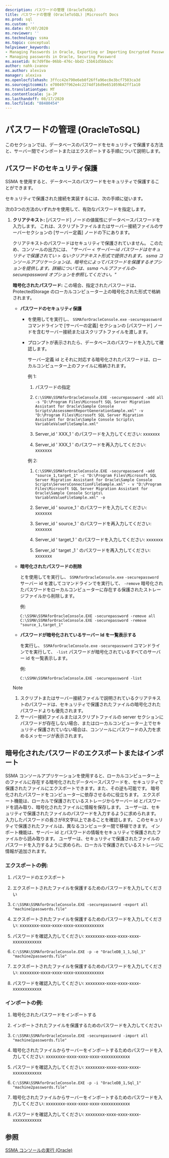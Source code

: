 ```yaml
---
description: パスワードの管理 (OracleToSQL)
title: パスワードの管理 (OracleToSQL) |Microsoft Docs
ms.prod: sql
ms.custom: ''
ms.date: 07/07/2020
ms.reviewer: ''
ms.technology: ssma
ms.topic: conceptual
helpviewer_keywords:
- Managing Passwords in Oracle, Exporting or Importing Encrypted Password
- Managing passwords in Oracle, Securing Password
ms.assetid: 8c7d9f8e-06bb-476c-bbd2-15b61d5bba3c
author: nahk-ivanov
ms.author: alexiva
manager: alexiva
ms.openlocfilehash: 3ffcc42e790e6eb0f26ffa96ec8e3bcf7503ca3d
ms.sourcegitcommit: e700497f962e4c2274df16d9e651059b42ff1a10
ms.translationtype: MT
ms.contentlocale: ja-JP
ms.lasthandoff: 08/17/2020
ms.locfileid: "88480454"
---
```

# <a name="managing-passwords-oracletosql"></a>パスワードの管理 (OracleToSQL)
このセクションでは、データベースのパスワードをセキュリティで保護する方法と、サーバー間でインポートまたはエクスポートする手順について説明します。

## <a name="securing-password"></a>パスワードのセキュリティ保護  
SSMA を使用すると、データベースのパスワードをセキュリティで保護することができます。  
  
セキュリティで保護された接続を実装するには、次の手順に従います。  
  
次の3つの方法のいずれかを使用して、有効なパスワードを指定します。  
  
1.  **クリアテキスト:** [パスワード] ノードの値属性にデータベースパスワードを入力します。 これは、スクリプトファイルまたはサーバー接続ファイルのサーバーセクションの [サーバー定義] ノードの下にあります。  
  
    クリアテキストのパスワードはセキュリティで保護されていません。 このため、コンソールの出力には、 *"サーバー &lt; サーバー-id パスワードはセキュリティで保護されてい &gt; ないクリアテキスト形式で提供されます。 ssma コンソールアプリケーションは、暗号化によってパスワードを保護するオプションを提供します。詳細については、ssma ヘルプファイルの-securepassword オプションを参照してください。"*  
  
    **暗号化されたパスワード:** この場合、指定されたパスワードは、ProtectedStorage のローカルコンピューター上の暗号化された形式で格納されます。  
  
    -   **パスワードのセキュリティ保護**  
  
        -   を使用してを実行し、 `SSMAforOracleConsole.exe` `-securepassword` コマンドラインで [サーバーの定義] セクションの [パスワード] ノードを含むサーバー接続またはスクリプトファイルを渡します。  
  
        -   プロンプトが表示されたら、データベースのパスワードを入力して確認します。  
  
            サーバー定義 id とそれに対応する暗号化されたパスワードは、ローカルコンピューター上のファイルに格納されます。  
            
            例 1:  
            
            1. パスワードの指定
                
            2. `C:\SSMA\SSMAforOracleConsole.EXE -securepassword -add all -s "D:\Program Files\Microsoft SQL Server Migration Assistant for Oracle\Sample Console Scripts\AssessmentReportGenerationSample.xml" -v "D:\Program Files\Microsoft SQL Server Migration Assistant for Oracle\Sample Console Scripts\ VariableValueFileSample.xml"`
                
            3. Server_id ' XXX_1 ' のパスワードを入力してください: xxxxxxx
                
            4. Server_id ' XXX_1 ' のパスワードを再入力してください: xxxxxxx
            
            例 2:
            
            1. `C:\SSMA\SSMAforOracleConsole.EXE -securepassword -add "source_1,target_1" -c "D:\Program Files\Microsoft SQL Server Migration Assistant for Oracle\Sample Console Scripts\ServersConnectionFileSample.xml" - v "D:\Program Files\Microsoft SQL Server Migration Assistant for Oracle\Sample Console Scripts\ VariableValueFileSample.xml" -o`

            2. Server_id ' source_1 ' のパスワードを入力してください: xxxxxxx

            3. Server_id ' source_1 ' のパスワードを再入力してください: xxxxxxx

            4. Server_id ' target_1 ' のパスワードを入力してください: xxxxxxx

            5. Server_id ' target _1 ' のパスワードを再入力してください: xxxxxxx  
    
    -   **暗号化されたパスワードの削除**  
  
        とを使用してを実行し、 `SSMAforOracleConsole.exe` `-securepassword` サーバー id を渡してコマンドラインでを実行して、 `-remove` 暗号化されたパスワードをローカルコンピューターに存在する保護されたストレージファイルから削除します。  
        
        例:  

        ```console
        C:\SSMA\SSMAforOracleConsole.EXE -securepassword -remove all
        C:\SSMA\SSMAforOracleConsole.EXE -securepassword -remove "source_1,target_1"  
        ```

    -   **パスワードが暗号化されているサーバー Id を一覧表示する**  
  
        を実行し、 `SSMAforOracleConsole.exe` `-securepassword` コマンドラインでを実行して、 `-list` パスワードが暗号化されているすべてのサーバー id を一覧表示します。  
  
        例:  

        ```console
        C:\SSMA\SSMAforOracleConsole.EXE -securepassword -list  
        ```
  
    > [!NOTE]  
    > 1.  スクリプトまたはサーバー接続ファイルで説明されているクリアテキストのパスワードは、セキュリティで保護されたファイルの暗号化されたパスワードよりも優先されます。  
    > 2.  サーバー接続ファイルまたはスクリプトファイルの server セクションにパスワードが存在しない場合、またはローカルコンピューター上でセキュリティ保護されていない場合は、コンソールにパスワードの入力を求めるメッセージが表示されます。  
  
## <a name="exporting-or-importing-encrypted-passwords"></a>暗号化されたパスワードのエクスポートまたはインポート  
SSMA コンソールアプリケーションを使用すると、ローカルコンピューター上のファイルに存在する暗号化されたデータベースパスワードを、セキュリティで保護されたファイルにエクスポートできます。また、その逆も可能です。 暗号化されたパスワードをコンピューターに依存させるのに役立ちます。 エクスポート機能は、ローカルで保護されているストレージからサーバー id とパスワードを読み取り、暗号化されたファイルに情報を保存します。 ユーザーは、セキュリティで保護されたファイルのパスワードを入力するように求められます。 入力したパスワードの長さが8文字以上であることを確認します。 このセキュリティで保護されたファイルは、異なるコンピューター間で移植できます。 インポート機能は、サーバー id とパスワードの情報をセキュリティで保護されたファイルから読み取ります。 ユーザーは、セキュリティで保護されたファイルのパスワードを入力するように求められ、ローカルで保護されているストレージに情報が追加されます。  
  
### <a name="export-example"></a>エクスポートの例:  

1. パスワードのエクスポート

2. エクスポートされたファイルを保護するためのパスワードを入力してください

3. `C:\SSMA\SSMAforOracleConsole.EXE -securepassword -export all "machine1passwords.file"`

4. エクスポートされたファイルを保護するためのパスワードを入力してください: xxxxxxxx-xxxx-xxxx-xxxx-xxxxxxxxxxxx

5. パスワードを確認入力してください: xxxxxxxx-xxxx-xxxx-xxxx-xxxxxxxxxxxx

6. `C:\SSMA\SSMAforOracleConsole.EXE -p -e "OracleDB_1_1,Sql_1" "machine2passwords.file"`

7. エクスポートされたファイルを保護するためのパスワードを入力してください: xxxxxxxx-xxxx-xxxx-xxxx-xxxxxxxxxxxx

8. パスワードを確認入力してください: xxxxxxxx-xxxx-xxxx-xxxx-xxxxxxxxxxxx  

### <a name="import-example"></a>インポートの例:  

1. 暗号化されたパスワードをインポートする

2. インポートされたファイルを保護するためのパスワードを入力してください

3. `C:\SSMA\SSMAforOracleConsole.EXE -securepassword -import all "machine1passwords.file"`

4. 暗号化されたファイルからサーバーをインポートするためのパスワードを入力してください: xxxxxxxx-xxxx-xxxx-xxxx-xxxxxxxxxxxx

5. パスワードを確認入力してください: xxxxxxxx-xxxx-xxxx-xxxx-xxxxxxxxxxxx

6. `C:\SSMA\SSMAforOracleConsole.EXE -p -i "OracleDB_1,Sql_1" "machine2passwords.file"`

7. 暗号化されたファイルからサーバーをインポートするためのパスワードを入力してください: xxxxxxxx-xxxx-xxxx-xxxx-xxxxxxxxxxxx

8. パスワードを確認入力してください: xxxxxxxx-xxxx-xxxx-xxxx-xxxxxxxxxxxx  

## <a name="see-also"></a>参照  
[SSMA コンソールの実行 (Oracle)](https://msdn.microsoft.com/7228ccba-c69f-4b4c-8664-01a2750183c5)  
  
